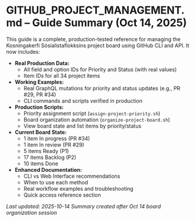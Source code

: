 # GITHUB_PROJECT_MANAGEMENT.md – Guide Summary (Oct 14, 2025)

This guide is a complete, production-tested reference for managing the Kosningakerfi Sósíalistaflokksins project board using GitHub CLI and API. It now includes:

- **Real Production Data:**
  - All field and option IDs for Priority and Status (with real values)
  - Item IDs for all 34 project items
- **Working Examples:**
  - Real GraphQL mutations for priority and status updates (e.g., PR #29, PR #34)
  - CLI commands and scripts verified in production
- **Production Scripts:**
  - Priority assignment script (`assign-project-priority.sh`)
  - Board organization automation (`organize-project-board.sh`)
  - View board state and list items by priority/status
- **Current Board State:**
  - 1 item In progress (PR #34)
  - 1 item In review (PR #29)
  - 5 items Ready (P1)
  - 17 items Backlog (P2)
  - 10 items Done
- **Enhanced Documentation:**
  - CLI vs Web Interface recommendations
  - When to use each method
  - Real workflow examples and troubleshooting
  - Quick access reference section

_Last updated: 2025-10-14_
_Summary created after Oct 14 board organization session_
